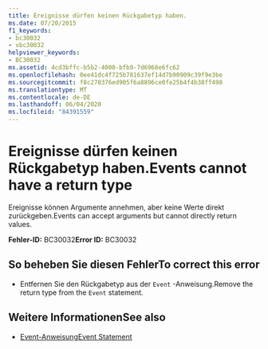 ```yaml
---
title: Ereignisse dürfen keinen Rückgabetyp haben.
ms.date: 07/20/2015
f1_keywords:
- bc30032
- vbc30032
helpviewer_keywords:
- BC30032
ms.assetid: 4cd3bffc-b5b2-4000-bfb9-7d6968e6fc62
ms.openlocfilehash: 0ee41dc4f725b781637ef14d7b90909c39f9e3be
ms.sourcegitcommit: f8c270376ed905f6a8896ce0fe25b4f4b38ff498
ms.translationtype: MT
ms.contentlocale: de-DE
ms.lasthandoff: 06/04/2020
ms.locfileid: "84391559"
---
```

# <a name="events-cannot-have-a-return-type"></a><span data-ttu-id="bf188-102">Ereignisse dürfen keinen Rückgabetyp haben.</span><span class="sxs-lookup"><span data-stu-id="bf188-102">Events cannot have a return type</span></span>
<span data-ttu-id="bf188-103">Ereignisse können Argumente annehmen, aber keine Werte direkt zurückgeben.</span><span class="sxs-lookup"><span data-stu-id="bf188-103">Events can accept arguments but cannot directly return values.</span></span>  
  
 <span data-ttu-id="bf188-104">**Fehler-ID:** BC30032</span><span class="sxs-lookup"><span data-stu-id="bf188-104">**Error ID:** BC30032</span></span>  
  
## <a name="to-correct-this-error"></a><span data-ttu-id="bf188-105">So beheben Sie diesen Fehler</span><span class="sxs-lookup"><span data-stu-id="bf188-105">To correct this error</span></span>  
  
- <span data-ttu-id="bf188-106">Entfernen Sie den Rückgabetyp aus der `Event` -Anweisung.</span><span class="sxs-lookup"><span data-stu-id="bf188-106">Remove the return type from the `Event` statement.</span></span>  
  
## <a name="see-also"></a><span data-ttu-id="bf188-107">Weitere Informationen</span><span class="sxs-lookup"><span data-stu-id="bf188-107">See also</span></span>

- [<span data-ttu-id="bf188-108">Event-Anweisung</span><span class="sxs-lookup"><span data-stu-id="bf188-108">Event Statement</span></span>](../language-reference/statements/event-statement.md)
